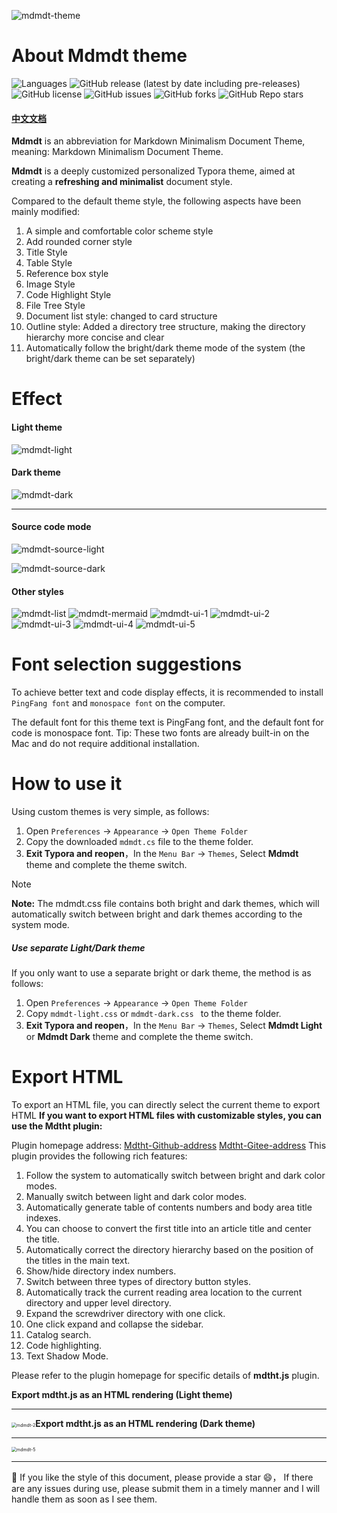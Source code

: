 ![mdmdt-theme](./img/mdmdt-cover.png)
# About Mdmdt theme

![Languages](https://img.shields.io/badge/languages-CSS-F34B7D.svg)
![GitHub release (latest by date including pre-releases)](https://img.shields.io/github/v/release/cayxc/Mdmdt?include_prereleases&color=blue&logo=hack-the-box)
![GitHub license](https://img.shields.io/github/license/cayxc/Mdmdt.svg)
![GitHub issues](https://img.shields.io/github/issues/cayxc/Mdmdt?style=flat&logo=github&color=red)
![GitHub forks](https://img.shields.io/github/forks/cayxc/Mdmdt?style=flat&logo=github&color=turquoise)
![GitHub Repo stars](https://img.shields.io/github/stars/cayxc/Mdmdt?style=flat&logo=github&color=green)

#### [中文文档](./readme.zh.md)

**Mdmdt** is an abbreviation for Markdown Minimalism Document Theme, meaning: Markdown Minimalism Document Theme.

**Mdmdt** is a deeply customized personalized Typora theme, aimed at creating a **refreshing and minimalist** document style.

Compared to the default theme style, the following aspects have been mainly modified:
1. A simple and comfortable color scheme style
2. Add rounded corner style
3. Title Style
4. Table Style
5. Reference box style
6. Image Style
7. Code Highlight Style
8. File Tree Style
9. Document list style: changed to card structure
10. Outline style: Added a directory tree structure, making the directory hierarchy more concise and clear
11. Automatically follow the bright/dark theme mode of the system (the bright/dark theme can be set separately)

# Effect

#### Light theme

![mdmdt-light](./img/mdmdt-light.png)
#### Dark theme

![mdmdt-dark](./img/mdmdt-dark.png)

---

#### Source code mode

![mdmdt-source-light](./img/mdmdt-source-light.png)

![mdmdt-source-dark](./img/mdmdt-source-dark.png)

#### Other styles

![mdmdt-list](./img/mdmdt-list.png)
![mdmdt-mermaid](./img/mdmdt-mermaid.png)
![mdmdt-ui-1](./img/mdmdt-ui-1.png)
![mdmdt-ui-2](./img/mdmdt-ui-2.png)
![mdmdt-ui-3](./img/mdmdt-ui-3.jpg)
![mdmdt-ui-4](./img/mdmdt-ui-4.png)
![mdmdt-ui-5](./img/mdmdt-ui-5.png)

# Font selection suggestions

To achieve better text and code display effects, it is recommended to install `PingFang font` and `monospace font` on the computer.

The default font for this theme text is PingFang font, and the default font for code is monospace font. Tip: These two fonts are already built-in on the Mac and do not require additional installation.

# How to use it

Using custom themes is very simple, as follows:

1. Open `Preferences` -> `Appearance` -> `Open Theme Folder`
2. Copy the downloaded `mdmdt.cs`  file to the theme folder.
3. **Exit Typora and reopen**，In the `Menu Bar` -> `Themes`, Select **Mdmdt** theme and complete the theme switch.

> [!NOTE]
> **Note:** The mdmdt.css file contains both bright and dark themes, which will automatically switch between bright and dark themes according to the system mode.

##### Use separate Light/Dark theme

If you only want to use a separate bright or dark theme, the method is as follows:
1. Open `Preferences` -> `Appearance` -> `Open Theme Folder`
2. Copy `mdmdt-light.css` or `mdmdt-dark.css ` to the theme folder.
3. **Exit Typora and reopen**，In the `Menu Bar` -> `Themes`, Select **Mdmdt Light** or **Mdmdt Dark** theme and complete the theme switch.

# Export HTML

To export an HTML file, you can directly select the current theme to export HTML
**If you want to export HTML files with customizable styles, you can use the Mdtht plugin:**

Plugin homepage address:  [Mdtht-Github-address](https://github.com/cayxc/Mdtht)  [Mdtht-Gitee-address]( https://gitee.com/cayxc/mdtht )
This plugin provides the following rich features:

1. Follow the system to automatically switch between bright and dark color modes.
2. Manually switch between light and dark color modes.
3. Automatically generate table of contents numbers and body area title indexes.
4. You can choose to convert the first title into an article title and center the title.
5. Automatically correct the directory hierarchy based on the position of the titles in the main text.
6. Show/hide directory index numbers.
7. Switch between three types of directory button styles.
8. Automatically track the current reading area location to the current directory and upper level directory.
9. Expand the screwdriver directory with one click.
10. One click expand and collapse the sidebar.
11. Catalog search.
12. Code highlighting.
13. Text Shadow Mode.

Please refer to the plugin homepage for specific details of **mdtht.js** plugin.



**Export mdtht.js as an HTML rendering (Light theme)**

---

<img src="./img/mdmdt-2.png" alt="mdmdt-2" style="zoom:50%;" />**Export mdtht.js as an HTML rendering (Dark theme)**

---

<img src="./img/mdmdt-5.png" alt="mdmdt-5" style="zoom:50%;" />

---

🐳 If you like the style of this document, please provide a star 😄， If there are any issues during use, please submit them in a timely manner and I will handle them as soon as I see them.
